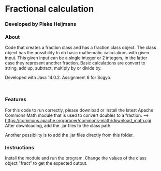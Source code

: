 # Fractional calculation
### Developed by Pieke Heijmans

### About
Code that creates a fraction class and has a fraction class object. The class object has the possibility to do basic mathematic calculations with given input. This given input can be a single integer or 2 integers, in the latter case they represent another fraction. Basic calculations are convert to string, add up, subtract, multiply by or divide by.

Developed with Java 14.0.2.
Assignment 6 for Sogyo.

​
### Features
For this code to run correctly, please download or install the latest Apache Commons Math module that is used to convert doubles to a fraction. --> https://commons.apache.org/proper/commons-math/download_math.cgi
After downloading, add the .jar files to the class path.

Another possibility is to add the .jar files directly from this folder.

### Instructions
Install the module and run the program. Change the values of the class object "fract" to get the expected output.